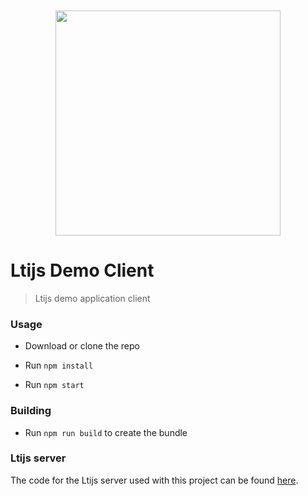 <div align="center">
	<br>
	<br>
	<a href="https://cvmcosta.github.io/ltijs"><img width="360" src="https://raw.githubusercontent.com/Cvmcosta/ltijs/987de79b9a3d529b1b507baa7b7a95d32ab386c2/docs/logo-300.svg?sanitize=true"></img></a>
</div>


# Ltijs Demo Client

> Ltijs demo application client

### Usage

- Download or clone the repo

- Run `npm install`

- Run `npm start` 

### Building

- Run `npm run build` to create the bundle

### Ltijs server

The code for the Ltijs server used with this project can be found [here](https://github.com/Cvmcosta/ltijs-demo-server).